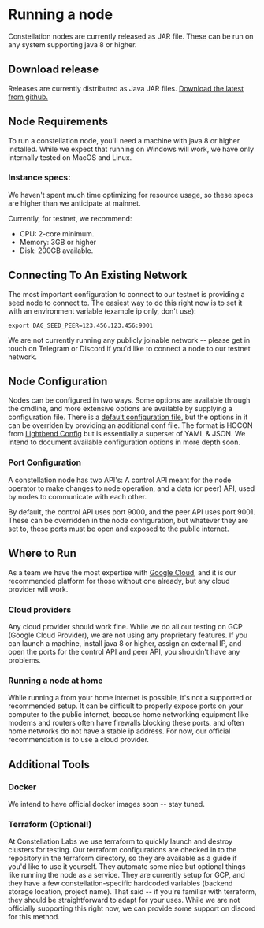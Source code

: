 # Running a node
Constellation nodes are currently released as JAR file. These can be run on any system supporting java 8 or higher.

## Download release
Releases are currently distributed as Java JAR files. [Download the latest from github.](https://github.com/Constellation-Labs/constellation/releases)

## Node Requirements
To run a constellation node, you'll need a machine with java 8 or higher installed.
While we expect that running on Windows will work, we have only internally tested on MacOS and Linux.

### Instance specs:
We haven't spent much time optimizing for resource usage, so these specs are higher than we anticipate at mainnet.

Currently, for testnet, we recommend:

* CPU: 2-core minimum.
* Memory: 3GB or higher
* Disk: 200GB available.

## Connecting To An Existing Network
The most important configuration to connect to our testnet is providing a seed node to connect to. The easiest way to do this right now is to set it with an environment variable (example ip only, don't use):

```export DAG_SEED_PEER=123.456.123.456:9001```

We are not currently running any publicly joinable network -- please get in touch on Telegram or Discord if you'd like to connect a node to our testnet network.

## Node Configuration
Nodes can be configured in two ways. Some options are available through the cmdline, and more extensive options are available by supplying a configuration file. There is a [default configuration file](https://github.com/Constellation-Labs/constellation/blob/dev/src/main/resources/reference.conf), but the options in it can be overriden by providing an additional conf file. The format is HOCON from [Lightbend Config](https://github.com/lightbend/config) but is essentially a superset of YAML & JSON. We intend to document available configuration options in more depth soon.

### Port Configuration
A constellation node has two API's: A control API meant for the node operator to make changes to node operation, and a data (or peer) API, used by nodes to communicate with each other.

By default, the control API uses port 9000, and the peer API uses port 9001. These can be overridden in the node configuration, but whatever they are set to, these ports must be open and exposed to the public internet.

## Where to Run
As a team we have the most expertise with [Google Cloud](https://cloud.google.com/), and it is our recommended platform for those without one already, but any cloud provider will work.


### Cloud providers
Any cloud provider should work fine. While we do all our testing on GCP (Google Cloud Provider), we are not using any proprietary features. If you can launch a machine, install java 8 or higher, assign an external IP, and open the ports for the control API and peer API, you shouldn't have any problems.


### Running a node at home
While running a from your home internet is possible, it's not a supported or recommended setup. It can be difficult to properly expose ports on your computer to the public internet, because home networking equipment like modems and routers often have firewalls blocking these ports, and often home networks do not have a stable ip address. For now, our official recommendation is to use a cloud provider.

## Additional Tools

### Docker
We intend to have official docker images soon -- stay tuned.

### Terraform (Optional!)
At Constellation Labs we use terraform to quickly launch and destroy clusters for testing. Our terraform configurations are checked in to the repository in the terraform directory, so they are available as a guide if you'd like to use it yourself. They automate some nice but optional things like running the node as a service. They are currently setup for GCP, and they have a few constellation-specific hardcoded variables (backend storage location, project name). That said -- if you're familiar with terraform, they should be straightforward to adapt for your uses. While we are not officially supporting this right now, we can provide some support on discord for this method.